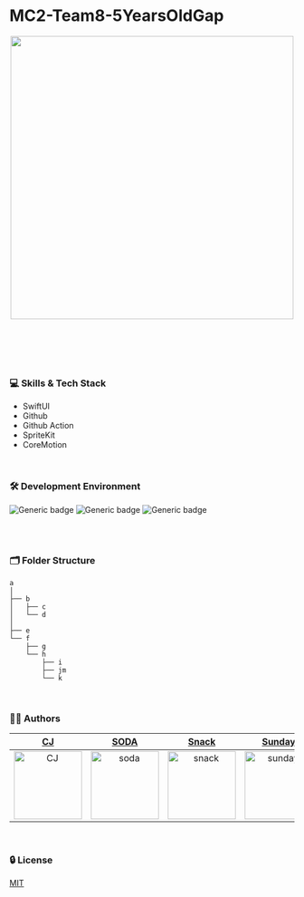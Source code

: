 # MC2-Team8-5YearsOldGap

<div align="center"> 

<!-- <img width="1512" alt="image" src=""> -->
<img src="https://github.com/DeveloperAcademy-POSTECH/MC2-Team8-5YearsOldGap/assets/54494793/f740ffb4-ba44-4c9b-b66b-0035a4bd55b5" height="500">

<br/><br/>
    
</div>

<!-- ### 📱 Screenshots
<br/>

<div align="center"> 

</div> -->

<br/>

### 💻 Skills & Tech Stack
* SwiftUI
* Github
* Github Action
* SpriteKit
* CoreMotion

<br/>

### 🛠 Development Environment

![Generic badge](https://img.shields.io/badge/iOS-16.2+-lightgrey.svg) ![Generic badge](https://img.shields.io/badge/Xcode-14.3-blue.svg) ![Generic badge](https://img.shields.io/badge/Swift-5.8-purple.svg)

<br/>

<!-- ### 🔀 Git branch & Git Flow

```
develop(default)

feature/47-get-user-location

release/v1.0.0

hotfix/71-update-to-adapt-color-extension
``` -->

<br/>

### 🗂 Folder Structure
```
a
│ 
├── b
│   ├── c
│   └── d
│ 
├── e
└── f
    ├── g
    └── h
        ├── i
        ├── jm
        └── k

```

<br/>

  
### 🧑‍💻 Authors

<div align="center"> 
  
| [CJ](https://github.com/ChangJin-Lee) | [SODA](https://github.com/minnnidev) | [Snack](https://github.com/snacknam) | [Sunday](https://github.com/sunhofficial) | [Jinnie](https://github.com/wldms3632) | [Pin](https://github.com/pingse) | 
|:---:|:---:|:---:|:---:|:---:|:---:|
|<img width="120" alt="CJ" src="https://user-images.githubusercontent.com/54494793/236249892-b21e48ce-73ff-4fc9-8a93-cca34c4d9112.png">|<img width="120" alt="soda" src="https://user-images.githubusercontent.com/54494793/236249508-466a7f22-9d1e-4765-842b-dccfc0ffc4e7.png">|<img width="120" alt="snack" src="https://user-images.githubusercontent.com/54494793/236249410-4011ee85-efe0-4ecb-bf06-da27a7073624.png">|<img width="120" alt="sunday" src="https://user-images.githubusercontent.com/54494793/236249514-20625882-8c70-4835-b081-958360a578ed.png">|<img width="120" alt="jinnie" src="https://user-images.githubusercontent.com/54494793/236249517-7aff696a-458f-4145-8a25-74d8e0e763b9.png">|<img width="120" alt="pin" src="https://user-images.githubusercontent.com/54494793/236249499-c216965e-333a-495a-a9f5-e9842fc47c28.png">|

  
</div>

<br/>

### 🔒 License

[MIT](https://choosealicense.com/licenses/mit/)
